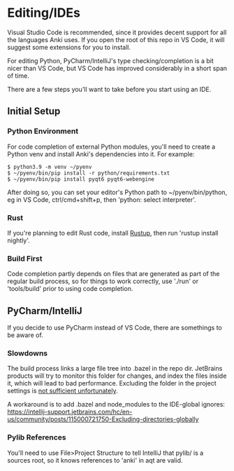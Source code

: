 # Editing/IDEs

Visual Studio Code is recommended, since it provides decent support for all the languages
Anki uses. If you open the root of this repo in VS Code, it will suggest some extensions
for you to install.

For editing Python, PyCharm/IntelliJ's type checking/completion is a bit nicer than
VS Code, but VS Code has improved considerably in a short span of time.

There are a few steps you'll want to take before you start using an IDE.

## Initial Setup

### Python Environment

For code completion of external Python modules, you'll need to create a Python
venv and install Anki's dependencies into it. For example:

```
$ python3.9 -m venv ~/pyenv
$ ~/pyenv/bin/pip install -r python/requirements.txt
$ ~/pyenv/bin/pip install pyqt6 pyqt6-webengine
```

After doing so, you can set your editor's Python path to ~/pyenv/bin/python, eg
in VS Code, ctrl/cmd+shift+p, then 'python: select interpreter'.

### Rust

If you're planning to edit Rust code, install [Rustup](https://rustup.rs/), then
run 'rustup install nightly'.

### Build First

Code completion partly depends on files that are generated as part of the
regular build process, so for things to work correctly, use './run' or
'tools/build' prior to using code completion.

## PyCharm/IntelliJ

If you decide to use PyCharm instead of VS Code, there are somethings to be aware of.

### Slowdowns

The build process links a large file tree into .bazel in the repo dir. JetBrains
products will try to monitor this folder for changes, and index the files inside
it, which will lead to bad performance. Excluding the folder in the project
settings is [not sufficient unfortunately](https://youtrack.jetbrains.com/issue/IDEA-73309).

A workaround is to add .bazel and node_modules to the IDE-global ignores:
https://intellij-support.jetbrains.com/hc/en-us/community/posts/115000721750-Excluding-directories-globally

### Pylib References

You'll need to use File>Project Structure to tell IntelliJ that pylib/ is a sources root, so it knows
references to 'anki' in aqt are valid.
